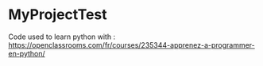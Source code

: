 # MyProjectTest

Code used to learn python with : 
https://openclassrooms.com/fr/courses/235344-apprenez-a-programmer-en-python/
